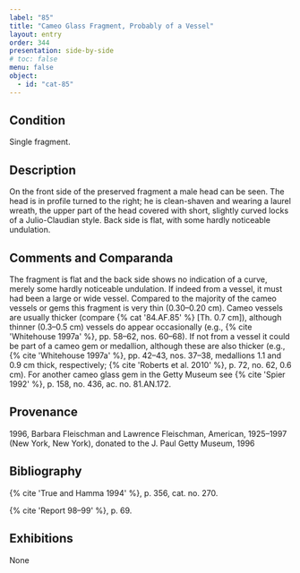 ```yaml
---
label: "85"
title: "Cameo Glass Fragment, Probably of a Vessel"
layout: entry
order: 344
presentation: side-by-side
# toc: false
menu: false
object:
  - id: "cat-85"
---
```


## Condition

Single fragment.

## Description

On the front side of the preserved fragment a male head can be seen. The head is in profile turned to the right; he is clean-shaven and wearing a laurel wreath, the upper part of the head covered with short, slightly curved locks of a Julio-Claudian style. Back side is flat, with some hardly noticeable undulation.

## Comments and Comparanda

The fragment is flat and the back side shows no indication of a curve, merely some hardly noticeable undulation. If indeed from a vessel, it must had been a large or wide vessel. Compared to the majority of the cameo vessels or gems this fragment is very thin (0.30–0.20 cm). Cameo vessels are usually thicker (compare {% cat '84.AF.85' %} [Th. 0.7 cm]), although thinner (0.3–0.5 cm) vessels do appear occasionally (e.g., {% cite 'Whitehouse 1997a' %}, pp. 58–62, nos. 60–68). If not from a vessel it could be part of a cameo gem or medallion, although these are also thicker (e.g., {% cite 'Whitehouse 1997a' %}, pp. 42–43, nos. 37–38, medallions 1.1 and 0.9 cm thick, respectively; {% cite 'Roberts et al. 2010' %}, p. 72, no. 62, 0.6 cm). For another cameo glass gem in the Getty Museum see {% cite 'Spier 1992' %}, p. 158, no. 436, ac. no. 81.AN.172.

## Provenance

1996, Barbara Fleischman and Lawrence Fleischman, American, 1925–1997 (New York, New York), donated to the J. Paul Getty Museum, 1996

## Bibliography

{% cite 'True and Hamma 1994' %}, p. 356, cat. no. 270.

{% cite 'Report 98–99' %}, p. 69.

## Exhibitions

None
